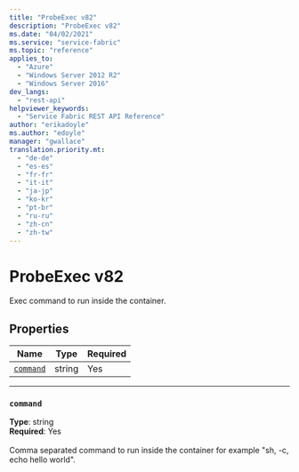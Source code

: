 ```yaml
---
title: "ProbeExec v82"
description: "ProbeExec v82"
ms.date: "04/02/2021"
ms.service: "service-fabric"
ms.topic: "reference"
applies_to: 
  - "Azure"
  - "Windows Server 2012 R2"
  - "Windows Server 2016"
dev_langs: 
  - "rest-api"
helpviewer_keywords: 
  - "Service Fabric REST API Reference"
author: "erikadoyle"
ms.author: "edoyle"
manager: "gwallace"
translation.priority.mt: 
  - "de-de"
  - "es-es"
  - "fr-fr"
  - "it-it"
  - "ja-jp"
  - "ko-kr"
  - "pt-br"
  - "ru-ru"
  - "zh-cn"
  - "zh-tw"
---
```

# ProbeExec v82

Exec command to run inside the container.

## Properties
| Name | Type | Required |
| --- | --- | --- |
| [`command`](#command) | string | Yes |

____
### `command`
__Type__: string <br/>
__Required__: Yes<br/>
<br/>
Comma separated command to run inside the container for example "sh, -c, echo hello world".
